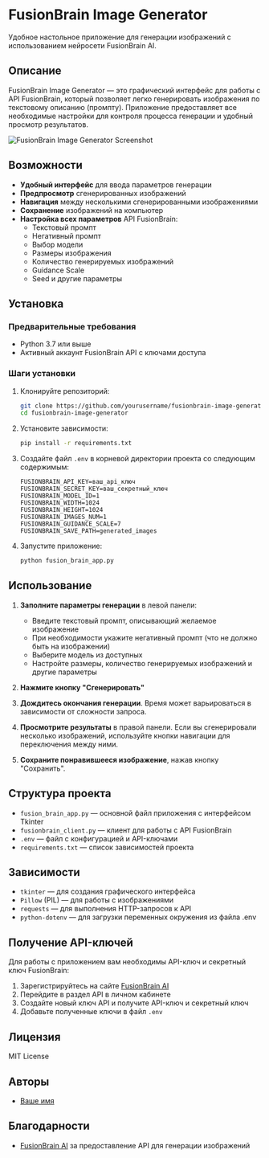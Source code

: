 # FusionBrain Image Generator

Удобное настольное приложение для генерации изображений с использованием нейросети FusionBrain AI.

## Описание

FusionBrain Image Generator — это графический интерфейс для работы с API FusionBrain, который позволяет легко генерировать изображения по текстовому описанию (промпту). Приложение предоставляет все необходимые настройки для контроля процесса генерации и удобный просмотр результатов.

![FusionBrain Image Generator Screenshot](https://example.com/screenshot.png)

## Возможности

- **Удобный интерфейс** для ввода параметров генерации
- **Предпросмотр** сгенерированных изображений
- **Навигация** между несколькими сгенерированными изображениями
- **Сохранение** изображений на компьютер
- **Настройка всех параметров** API FusionBrain:
  - Текстовый промпт
  - Негативный промпт
  - Выбор модели
  - Размеры изображения
  - Количество генерируемых изображений
  - Guidance Scale
  - Seed и другие параметры

## Установка

### Предварительные требования

- Python 3.7 или выше
- Активный аккаунт FusionBrain API с ключами доступа

### Шаги установки

1. Клонируйте репозиторий:
   ```bash
   git clone https://github.com/yourusername/fusionbrain-image-generator.git
   cd fusionbrain-image-generator
   ```

2. Установите зависимости:
   ```bash
   pip install -r requirements.txt
   ```

3. Создайте файл `.env` в корневой директории проекта со следующим содержимым:
   ```
   FUSIONBRAIN_API_KEY=ваш_api_ключ
   FUSIONBRAIN_SECRET_KEY=ваш_секретный_ключ
   FUSIONBRAIN_MODEL_ID=1
   FUSIONBRAIN_WIDTH=1024
   FUSIONBRAIN_HEIGHT=1024
   FUSIONBRAIN_IMAGES_NUM=1
   FUSIONBRAIN_GUIDANCE_SCALE=7
   FUSIONBRAIN_SAVE_PATH=generated_images
   ```

4. Запустите приложение:
   ```bash
   python fusion_brain_app.py
   ```

## Использование

1. **Заполните параметры генерации** в левой панели:
   - Введите текстовый промпт, описывающий желаемое изображение
   - При необходимости укажите негативный промпт (что не должно быть на изображении)
   - Выберите модель из доступных
   - Настройте размеры, количество генерируемых изображений и другие параметры

2. **Нажмите кнопку "Сгенерировать"**

3. **Дождитесь окончания генерации**. Время может варьироваться в зависимости от сложности запроса.

4. **Просмотрите результаты** в правой панели. Если вы сгенерировали несколько изображений, используйте кнопки навигации для переключения между ними.

5. **Сохраните понравившееся изображение**, нажав кнопку "Сохранить".

## Структура проекта

- `fusion_brain_app.py` — основной файл приложения с интерфейсом Tkinter
- `fusionbrain_client.py` — клиент для работы с API FusionBrain
- `.env` — файл с конфигурацией и API-ключами
- `requirements.txt` — список зависимостей проекта

## Зависимости

- `tkinter` — для создания графического интерфейса
- `Pillow` (PIL) — для работы с изображениями
- `requests` — для выполнения HTTP-запросов к API
- `python-dotenv` — для загрузки переменных окружения из файла .env

## Получение API-ключей

Для работы с приложением вам необходимы API-ключ и секретный ключ FusionBrain:

1. Зарегистрируйтесь на сайте [FusionBrain AI](https://fusionbrain.ai/)
2. Перейдите в раздел API в личном кабинете
3. Создайте новый ключ API и получите API-ключ и секретный ключ
4. Добавьте полученные ключи в файл `.env`

## Лицензия

MIT License

## Авторы

- [Ваше имя](https://github.com/yourusername)

## Благодарности

- [FusionBrain AI](https://fusionbrain.ai/) за предоставление API для генерации изображений

